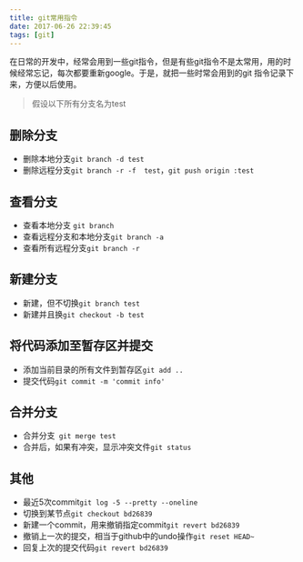 ```yaml
---
title: git常用指令
date: 2017-06-26 22:39:45
tags: [git]
---
```


在日常的开发中，经常会用到一些git指令，但是有些git指令不是太常用，用的时候经常忘记，每次都要重新google。于是，就把一些时常会用到的git 指令记录下来，方便以后使用。

<!--more-->
> 假设以下所有分支名为test

## 删除分支
+ 删除本地分支``git branch -d test``
+ 删除远程分支``git branch -r -f  test``，``git push origin :test``

## 查看分支
+ 查看本地分支 ``git branch``
+ 查看远程分支和本地分支``git branch -a``
+ 查看所有远程分支``git branch -r ``

## 新建分支
+ 新建，但不切换``git branch test``
+ 新建并且换``git checkout -b test``

## 将代码添加至暂存区并提交
+ 添加当前目录的所有文件到暂存区``git add ..``
+ 提交代码``git commit -m 'commit info'``

## 合并分支
+ 合并分支`` git merge test``
+ 合并后，如果有冲突，显示冲突文件``git status``

## 其他
+ 最近5次commit``git log -5 --pretty --oneline``
+ 切换到某节点``git checkout bd26839``
+ 新建一个commit，用来撤销指定commit``git revert bd26839``
+ 撤销上一次的提交，相当于github中的undo操作``git reset HEAD~ ``
+ 回复上次的提交代码``git revert bd26839``